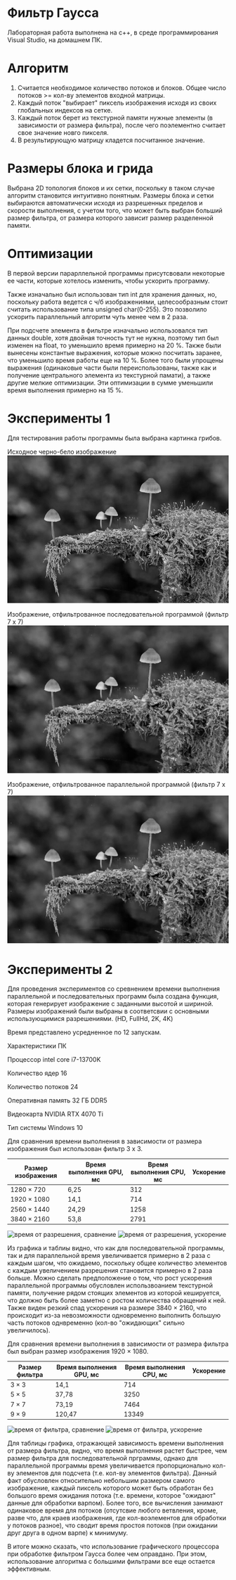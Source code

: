 # Фильтр Гаусса
Лабораторная работа выполнена на c++, в среде программирования Visual Studio, на домашнем ПК.

# Алгоритм
 1. Считается необходимое количество потоков и блоков. Общее число потоков >= кол-ву элементов входной матрицы.
 2. Каждый поток "выбирает" пиксель изображения исходя из своих глобальных индексов на сетке.
 3. Каждый поток берет из текстурной памяти нужные элементы (в зависимости от размера фильтра), после чего поэлементно считает свое значение новго пикселя.
 5. В результирующую матрицу кладется посчитанное значение.


# Размеры блока и грида
Выбрана 2D топология блоков и их сетки, поскольку в таком случае алгоритм становится интуитивно понятным.
Размеры блока и сетки выбираются автоматически исходя из разрешенных пределов и скорости выполнения, с учетом того, что может быть выбран больший размер фильтра,
от размера которого зависит размер разделенной памяти.

# Оптимизации
В первой версии парарллельной программы присутсвовали некоторые ее части, которые хотелось изменить, чтобы ускорить программу.

Также изначально был использован тип int для хранения данных, но, поскольку работа ведется с ч/б изображениями, целесообразным стоит считать использование типа unsigned char(0-255).
Это позволило ускорить параллельный алгоритм чуть менее чем в 2 раза.

При подсчете элемента в фильтре изначально использовался тип данных double, хотя двойная точность тут не нужна, поэтому тип был изменен на float, то уменьшило время примерно на 20 %.
Также были вынесены константые выражения, которые можно посчитать заранее, что уменьшило время работы еще на 10 %.
Более того были упрощены выражения (одинаковые части были переиспользованы, также как и получение центрального элемента из текстурной памати), а также другие мелкие оптимизации. Эти оптимизации в сумме уменьшили время выполнения примерно на 15 %. 


# Эксперименты  1
Для тестирования работы программы была выбрана картинка грибов.

Исходное черно-бело изображение
![грибы чб](https://raw.githubusercontent.com/VadimKolodin/hpc/main/median%20filter/mushroom_grayscale.bmp)

Изображение, отфильтрованное последовательной программой (фильтр 7 х 7)
![грибы чб отфильрованное cpu](https://raw.githubusercontent.com/VadimKolodin/hpc/main/median%20filter/image_filtered_cpu.bmp)

Изображение, отфильтрованное параллельной программой (фильтр 7 х 7)
![грибы чб отфильрованное gpu](https://raw.githubusercontent.com/VadimKolodin/hpc/main/median%20filter/image_filtered_gpu.bmp)

# Эксперименты 2
Для проведения экспериментов со сревнением времени выполнения параллельной и последовательных программ была создана функция, которая генерирует изображение с заданными высотой и шириной.
Размеры изображений были выбраны в соответсвии с основными использующимися разрешениями. (HD, FullHd, 2K, 4K)

Время представлено усредненное по 12 запускам. 

Характеристики ПК

Процессор 			 intel core i7-13700K

Количество ядер		 16

Количество потоков 	 24

Оперативная память 	 32 ГБ DDR5

Видеокарта			 NVIDIA RTX 4070 Ti

Тип системы	Windows  10


Для сравнения времени выполнения в зависимости от размера изображения был использован фильтр 3 х 3.

Размер изображения  | Время выполнения GPU, мс 	| Время выполнения CPU, мс 	| Ускорение
------------------- | -------------------------	| ------------------------- | ----------
1280 × 720  	   	| 6,25    					| 312						| 
1920 × 1080 		| 14,1    					| 714						| 
2560 × 1440	   		| 24,29    					| 1258						| 
3840 × 2160  		| 53,8	   					| 2791						| 

![время от разрешения, сравнение](resolution_compare.png)
![время от разрешения, ускорение](resolution_acceleration.png)

Из графика и таблиы видно, что как для последовательной программы, так и для параллельной время увеличивается примерно в 2 раза с каждым шагом, что ожидаемо,
поскольку общее количество элементов с каждым увеличением разрешения становится примерно в 2 раза больше. 
Можно сделать предположение о том, что рост ускорения параллельной программы обусловлен использвоанием текстурной памяти, получение рядом стоящих элементов из которой кешируется, что должно быть более заметно с ростом количества обращений к ней.
Также виден резкий спад ускорения на размере 3840 × 2160, что происходит из-за невозможности одновременно выполнить большую часть потоков однвременно (кол-во "ожидающих" сильно увеличилось).

Для сравнения времени выполнения в зависимости от размера фильтра был выбран размер изображения 1920 × 1080.

Размер фильтра  | Время выполнения GPU, мс 	| Время выполнения CPU, мс | Ускорение
--------------- | -------------------------	| ------------------------ | ----------
3 × 3  			| 14,1     					| 714                      | 
5 × 5 			| 37,78    					| 3250                     | 
7 × 7	   		| 73,19    					| 7464                     | 
9 × 9  			| 120,47					| 13349                    | 

![время от фильтра, сравнение](filter_compare.png)
![время от фильтра, ускорение](filter_acceleration.png)

Для таблицы графика, отражающей зависимость времени выполнения от размера фильтра, видно, что время выполнения растет быстрее, чем размер фильтра для последовательной прграммы, однако для параллельной программы время увеличивается пропорционально кол-ву элементов для подсчета (т.е. кол-ву элементов фильтра).
Данный факт обусловлен относительно небольшим размером самого изображение, каждый пиксель которого может быть обработан без большого время ожидания потока (т.е. времени, которое "ожидают" данные для обработки варпом). Более того, все вычисления занимают одинаковое время для потоков (отсутсвие любого ветвления, кроме, разве что, для краев изображения, где кол-воэлементов для обработки у потоков разное), что сводит время простоя потоков (при ожидании друг друга в одном варпе) к минимуму.

В итоге можно сказать, что использование графического процессора при обработке фильтром Гаусса более чем оправдано.
При этом, использование алгоритма с большими фильтрами все еще остается эффективным.
